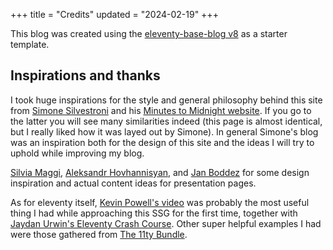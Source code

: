 +++
title = "Credits"
updated = "2024-02-19"
+++

This blog was created using the [eleventy-base-blog v8](https://github.com/11ty/eleventy-base-blog) as a starter template.

## Inspirations and thanks

I took huge inspirations for the style and general philosophy behind this site from [Simone Silvestroni](https://simonesilvestroni.com/) and his [Minutes to Midnight website](https://minutestomidnight.co.uk). If you go to the latter you will see many similarities indeed (this page is almost identical, but I really liked how it was layed out by Simone). In general Simone's blog was an inspiration both for the design of this site and the ideas I will try to uphold while improving my blog.

[Silvia Maggi](https://silviamaggidesign.com/about/), [Aleksandr Hovhannisyan](https://www.aleksandrhovhannisyan.com/about/), and [Jan Boddez](https://jan.boddez.net/) for some design inspiration and actual content ideas for presentation pages.

As for eleventy itself, [Kevin Powell's video](https://www.youtube.com/watch?v=4wD00RT6d-g) was probably the most useful thing I had while approaching this SSG for the first time, together with [Jaydan Urwin's Eleventy Crash Course](https://www.youtube.com/playlist?list=PLtLXFsdHI8JTwScHvB924dY3PNwNJjjuW). Other super helpful examples I had were those gathered from [The 11ty Bundle](https://11tybundle.dev/).

<!-- Update with https://gitlab.com/crepererum/blog -->